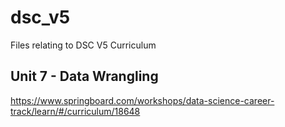 # dsc_v5
Files relating to DSC V5 Curriculum

## Unit 7 - Data Wrangling

https://www.springboard.com/workshops/data-science-career-track/learn/#/curriculum/18648
